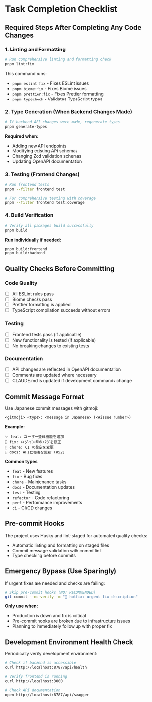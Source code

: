 # Task Completion Checklist

## Required Steps After Completing Any Code Changes

### 1. Linting and Formatting

```bash
# Run comprehensive linting and formatting check
pnpm lint:fix
```

This command runs:

- `pnpm eslint:fix` - Fixes ESLint issues
- `pnpm biome:fix` - Fixes Biome issues
- `pnpm prettier:fix` - Fixes Prettier formatting
- `pnpm typecheck` - Validates TypeScript types

### 2. Type Generation (When Backend Changes Made)

```bash
# If backend API changes were made, regenerate types
pnpm generate-types
```

**Required when:**

- Adding new API endpoints
- Modifying existing API schemas
- Changing Zod validation schemas
- Updating OpenAPI documentation

### 3. Testing (Frontend Changes)

```bash
# Run frontend tests
pnpm --filter frontend test

# For comprehensive testing with coverage
pnpm --filter frontend test:coverage
```

### 4. Build Verification

```bash
# Verify all packages build successfully
pnpm build
```

**Run individually if needed:**

```bash
pnpm build:frontend
pnpm build:backend
```

## Quality Checks Before Committing

### Code Quality

- [ ] All ESLint rules pass
- [ ] Biome checks pass
- [ ] Prettier formatting is applied
- [ ] TypeScript compilation succeeds without errors

### Testing

- [ ] Frontend tests pass (if applicable)
- [ ] New functionality is tested (if applicable)
- [ ] No breaking changes to existing tests

### Documentation

- [ ] API changes are reflected in OpenAPI documentation
- [ ] Comments are updated where necessary
- [ ] CLAUDE.md is updated if development commands change

## Commit Message Format

Use Japanese commit messages with gitmoji:

```
<gitmoji> <type>: <message in Japanese> (<#issue number>)
```

**Example:**

```
✨ feat: ユーザー登録機能を追加
🐛 fix: ログイン時のバグを修正
🔧 chore: CI の設定を変更
📝 docs: API仕様書を更新 (#52)
```

**Common types:**

- `feat` - New features
- `fix` - Bug fixes
- `chore` - Maintenance tasks
- `docs` - Documentation updates
- `test` - Testing
- `refactor` - Code refactoring
- `perf` - Performance improvements
- `ci` - CI/CD changes

## Pre-commit Hooks

The project uses Husky and lint-staged for automated quality checks:

- Automatic linting and formatting on staged files
- Commit message validation with commitlint
- Type checking before commits

## Emergency Bypass (Use Sparingly)

If urgent fixes are needed and checks are failing:

```bash
# Skip pre-commit hooks (NOT RECOMMENDED)
git commit --no-verify -m "🚨 hotfix: urgent fix description"
```

**Only use when:**

- Production is down and fix is critical
- Pre-commit hooks are broken due to infrastructure issues
- Planning to immediately follow up with proper fix

## Development Environment Health Check

Periodically verify development environment:

```bash
# Check if backend is accessible
curl http://localhost:8787/api/health

# Verify frontend is running
curl http://localhost:3000

# Check API documentation
open http://localhost:8787/api/swagger
```
